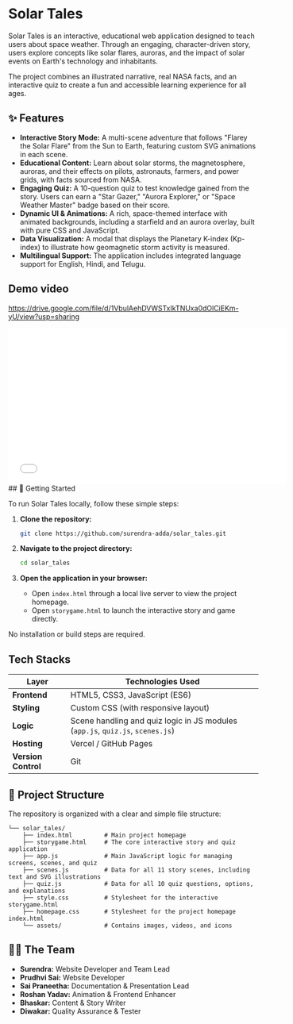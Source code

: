 # Solar Tales
Solar Tales is an interactive, educational web application designed to teach users about space weather. Through an engaging, character-driven story, users explore concepts like solar flares, auroras, and the impact of solar events on Earth's technology and inhabitants.

The project combines an illustrated narrative, real NASA facts, and an interactive quiz to create a fun and accessible learning experience for all ages.

## ✨ Features

*   **Interactive Story Mode:** A multi-scene adventure that follows "Flarey the Solar Flare" from the Sun to Earth, featuring custom SVG animations in each scene.
*   **Educational Content:** Learn about solar storms, the magnetosphere, auroras, and their effects on pilots, astronauts, farmers, and power grids, with facts sourced from NASA.
*   **Engaging Quiz:** A 10-question quiz to test knowledge gained from the story. Users can earn a "Star Gazer," "Aurora Explorer," or "Space Weather Master" badge based on their score.
*   **Dynamic UI & Animations:** A rich, space-themed interface with animated backgrounds, including a starfield and an aurora overlay, built with pure CSS and JavaScript.
*   **Data Visualization:** A modal that displays the Planetary K-index (Kp-index) to illustrate how geomagnetic storm activity is measured.
*   **Multilingual Support:** The application includes integrated language support for English, Hindi, and Telugu.

## Demo video
https://drive.google.com/file/d/1VbulAehDVWSTxIkTNUxa0dOlCiEKm-yU/view?usp=sharing

<iframe width="560" height="315" src="[https://www.youtube.com/embed/VIDEO_ID](https://drive.google.com/file/d/1VbulAehDVWSTxIkTNUxa0dOlCiEKm-yU/view?usp=sharing)" frameborder="0" allowfullscreen></iframe>
## 🚀 Getting Started

To run Solar Tales locally, follow these simple steps:

1.  **Clone the repository:**
    ```sh
    git clone https://github.com/surendra-adda/solar_tales.git
    ```

2.  **Navigate to the project directory:**
    ```sh
    cd solar_tales
    ```

3.  **Open the application in your browser:**
    *   Open `index.html` through a local live server to view the project homepage.
    *   Open `storygame.html` to launch the interactive story and game directly.

No installation or build steps are required.

##  Tech Stacks

| Layer               | Technologies Used                                                              |
| ------------------- | ------------------------------------------------------------------------------ |
| **Frontend**        | HTML5, CSS3, JavaScript (ES6)                                                  |
| **Styling**         | Custom CSS (with responsive layout)                                            |
| **Logic**           | Scene handling and quiz logic in JS modules (`app.js`, `quiz.js`, `scenes.js`) |
| **Hosting**         | Vercel / GitHub Pages                                                          |
| **Version Control** | Git                                                                            |




## 📂 Project Structure

The repository is organized with a clear and simple file structure:

```
└── solar_tales/
    ├── index.html         # Main project homepage
    ├── storygame.html     # The core interactive story and quiz application
    ├── app.js             # Main JavaScript logic for managing screens, scenes, and quiz
    ├── scenes.js          # Data for all 11 story scenes, including text and SVG illustrations
    ├── quiz.js            # Data for all 10 quiz questions, options, and explanations
    ├── style.css          # Stylesheet for the interactive storygame.html
    ├── homepage.css       # Stylesheet for the project homepage index.html
    └── assets/            # Contains images, videos, and icons
```

## 🧑‍💻 The Team

*   **Surendra:** Website Developer and Team Lead
*   **Prudhvi Sai:** Website Developer
*   **Sai Praneetha:** Documentation & Presentation Lead
*   **Roshan Yadav:** Animation & Frontend Enhancer
*   **Bhaskar:** Content & Story Writer
*   **Diwakar:** Quality Assurance & Tester



